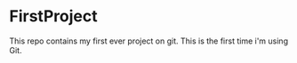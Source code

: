 # FirstProject
This repo contains my first ever project on git.
This is the first time i'm using Git.
